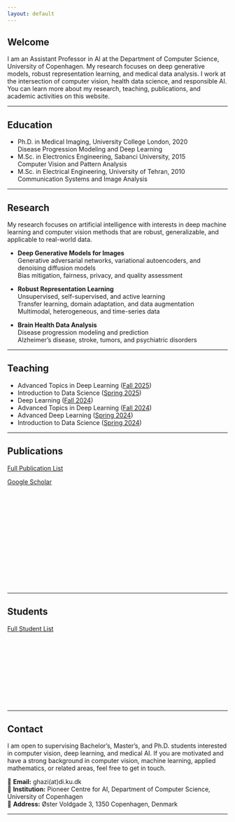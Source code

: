 ```yaml
---
layout: default
---
```


## Welcome

I am an Assistant Professor in AI at the Department of Computer Science, University of Copenhagen. My research focuses on deep generative models, robust representation learning, and medical data analysis. I work at the intersection of computer vision, health data science, and responsible AI. You can learn more about my research, teaching, publications, and academic activities on this website.

---

## Education

- Ph.D. in Medical Imaging, University College London, 2020  
  Disease Progression Modeling and Deep Learning  
- M.Sc. in Electronics Engineering, Sabanci University, 2015  
  Computer Vision and Pattern Analysis  
- M.Sc. in Electrical Engineering, University of Tehran, 2010  
  Communication Systems and Image Analysis  

---

## Research

My research focuses on artificial intelligence with interests in deep machine learning and computer vision methods that are robust, generalizable, and applicable to real-world data. 

- **Deep Generative Models for Images**  
  Generative adversarial networks, variational autoencoders, and denoising diffusion models  
  Bias mitigation, fairness, privacy, and quality assessment  

- **Robust Representation Learning**  
  Unsupervised, self-supervised, and active learning  
  Transfer learning, domain adaptation, and data augmentation  
  Multimodal, heterogeneous, and time-series data  

- **Brain Health Data Analysis**  
  Disease progression modeling and prediction  
  Alzheimer’s disease, stroke, tumors, and psychiatric disorders  

---

## Teaching

- Advanced Topics in Deep Learning ([Fall 2025](https://kurser.ku.dk/course/ndak24003u/2025-2026))  
- Introduction to Data Science ([Spring 2025](https://kurser.ku.dk/course/ndak16003u))  
- Deep Learning ([Fall 2024](https://kurser.ku.dk/course/ndak24002u/2024-2025))  
- Advanced Topics in Deep Learning ([Fall 2024](https://kurser.ku.dk/course/ndak24003u/2024-2025))  
- Advanced Deep Learning ([Spring 2024](https://kurser.ku.dk/course/ndak22002u/2023-2024))  
- Introduction to Data Science ([Spring 2024](https://kurser.ku.dk/course/ndak16003u/2024-2025))    

---

## Publications

[Full Publication List](/publications/)  

[Google Scholar](https://scholar.google.com/citations?user=8LoF2mEAAAAJ)  

<div style="display: flex; flex-wrap: wrap; gap: 10px;">
  <div style="width: 240px; height: 200px;">
    <canvas id="papersPerYearChart"></canvas>
  </div>
  <div style="width: 250px; height: 200px;">
    <canvas id="authorshipChart"></canvas>
  </div>
</div>
<br>

---

## Students

[Full Student List](/students/)  

<div style="display: flex; flex-wrap: wrap; gap: 10px;">
  <div style="width: 240px; height: 150px;">
    <canvas id="studentsLevelChart"></canvas>
  </div>
  <div style="width: 240px; height: 150px;">
    <canvas id="papersLevelChart"></canvas>
  </div>
</div>

---

## Contact

I am open to supervising Bachelor’s, Master’s, and Ph.D. students interested in computer vision, deep learning, and medical AI. If you are motivated and have a strong background in computer vision, machine learning, applied mathematics, or related areas, feel free to get in touch.  

📧 **Email:** ghazi(at)di.ku.dk  
🏫 **Institution:** Pioneer Centre for AI, Department of Computer Science, University of Copenhagen  
📍 **Address:** Øster Voldgade 3, 1350 Copenhagen, Denmark  

---

<script src="https://cdn.jsdelivr.net/npm/chart.js"></script>
<script>
  // Data for the number of papers chart
  const yearData = {
    labels: ['2015', '2016', '2017', '2018', '2019', '2020', '2021', '2022', '2023', '2024', '2025'],
    datasets: [{
      label: 'Number of Papers',
      data: [2, 4, 3, 1, 3, 4, 1, 3, 6, 6, 5],
      backgroundColor: 'rgba(33, 150, 243, 0.2)',
      borderColor: 'rgba(33, 150, 243, 1)',
      borderWidth: 1
    }]
  };
  // Data for authorship chart
  const authorshipData = {
    labels: ['First Author', 'Last Author', 'Middle Author'],
    datasets: [{
      data: [16, 12, 10],
      backgroundColor: [
      'rgba(100, 149, 237, 0.5)',
      'rgba(60, 179, 113, 0.5)',
      'rgba(255, 160, 122, 0.5)'
      ],
      borderColor: [
      'rgba(100, 149, 237, 1)',
      'rgba(60, 179, 113, 1)',
      'rgba(255, 160, 122, 1)'
      ],
      borderWidth: 1
    }]
  };
  // Number of papers per year chart
  new Chart(document.getElementById('papersPerYearChart'), {
    type: 'bar',
    data: yearData,
    options: {
      scales: {
        y: {
          beginAtZero: true,
          stepSize: 1
        }
      }
    }
  });
  // Authorship chart
  new Chart(document.getElementById('authorshipChart'), {
    type: 'pie',
    data: authorshipData
  });
</script>

<script src="https://cdn.jsdelivr.net/npm/chart.js"></script>
<script>
  // Data for charts
  const studentsData = {
    levels: ['B.Sc.', 'M.Sc.', 'Ph.D.'],
    studentsByLevel: [10, 13, 3],
    papersByLevel: [2, 10, 1],
  };
  // Number of students per level chart
  new Chart(document.getElementById('studentsLevelChart'), {
    type: 'bar',
    data: {
      labels: studentsData.levels,
      datasets: [{
        label: 'Number of Students',
        data: studentsData.studentsByLevel,
        backgroundColor: 'rgba(75, 192, 192, 0.2)',
        borderColor: 'rgba(75, 192, 192, 1)',
        borderWidth: 1
      }]
    },
    options: {
      responsive: true,
      scales: {
        y: {
          beginAtZero: true
        }
      }
    }
  });
  // Number of papers per level chart
  new Chart(document.getElementById('papersLevelChart'), {
    type: 'bar',
    data: {
      labels: studentsData.levels,
      datasets: [{
        label: 'Number of Papers',
        data: studentsData.papersByLevel,
        backgroundColor: 'rgba(153, 102, 255, 0.2)',
        borderColor: 'rgba(153, 102, 255, 1)',
        borderWidth: 1
      }]
    },
    options: {
      responsive: true,
      scales: {
        y: {
          beginAtZero: true
        }
      }
    }
  });
</script>
